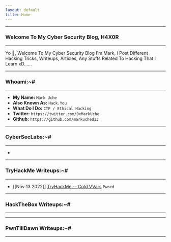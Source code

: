 ```yaml
---
layout: default
title: Home
---
```


* * *
### Welcome To My Cyber Security Blog, H4X0R
* * *

Yo 👋, Welcome To My Cyber Security Blog I'm Mark, I Post Different Hacking Tricks, Writeups, Articles, Any Stuffs Related To Hacking That I Learn xD......

* * *
### Whoami:~#
* * *

- **My Name:**    `Mark Uche`
- **Also Known As:** `Hack.You`
- **What Do I Do:**  `CTF / Ethical Hacking`
- **Twitter:** `https://twitter.com/0xMarkUche`
- **Github:** `https://github.com/markuched13`

* * *
### **CyberSecLabs:~#**
* * *

-

* * *
### **TryHackMe Writeups:~#**
* * *
- [[Nov 13 2022]] [TryHackMe -- Cold VVars](https://markuched13.github.io/posts/PG/pwned1.md) `Pwned`


* * *
### **HackTheBox Writeups:~#**
* * *


* * *
### **PwnTillDawn Writeups:~#**
* * *
